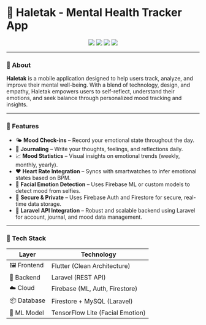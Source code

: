 # 🌿 Haletak - Mental Health Tracker App

<p align="center">
  <img src="https://img.shields.io/badge/Flutter-mental%20health-blue?style=flat-square&logo=flutter&logoColor=white"/>
  <img src="https://img.shields.io/badge/Backend-Laravel-red?style=flat-square&logo=laravel"/>
  <img src="https://img.shields.io/badge/Firebase-ML/Storage-yellow?style=flat-square&logo=firebase"/>
  <img src="https://img.shields.io/badge/Status-In%20Progress-green?style=flat-square"/>
</p>

---

### 🧠 About

**Haletak** is a mobile application designed to help users track, analyze, and improve their mental well-being. With a blend of technology, design, and empathy, Haletak empowers users to self-reflect, understand their emotions, and seek balance through personalized mood tracking and insights.

---

### 🚀 Features

- 🌤️ **Mood Check-ins** – Record your emotional state throughout the day.
- 📓 **Journaling** – Write your thoughts, feelings, and reflections daily.
- 📈 **Mood Statistics** – Visual insights on emotional trends (weekly, monthly, yearly).
- ❤️ **Heart Rate Integration** – Syncs with smartwatches to infer emotional states based on BPM.
- 🤳 **Facial Emotion Detection** – Uses Firebase ML or custom models to detect mood from selfies.
- 🔐 **Secure & Private** – Uses Firebase Auth and Firestore for secure, real-time data storage.
- 🔗 **Laravel API Integration** – Robust and scalable backend using Laravel for account, journal, and mood data management.

---

### 🧰 Tech Stack

| Layer      | Technology         |
|------------|--------------------|
| 🖼️ Frontend | Flutter (Clean Architecture) |
| 🔧 Backend  | Laravel (REST API)          |
| ☁️ Cloud    | Firebase (ML, Auth, Firestore) |
| 📦 Database | Firestore + MySQL (Laravel) |
| 🤖 ML Model | TensorFlow Lite (Facial Emotion) |



